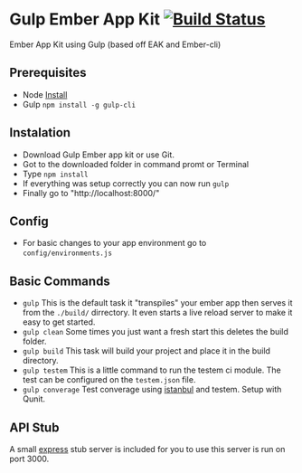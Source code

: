 # Gulp Ember App Kit [![Build Status](https://travis-ci.org/sargentsurg/Gulp-Ember-App-Kit.png?branch=master)](https://travis-ci.org/sargentsurg/Gulp-Ember-App-Kit)

Ember App Kit using Gulp (based off EAK and Ember-cli)

## Prerequisites

- Node [Install](http://nodejs.org/download/)
- Gulp `npm install -g gulp-cli`

## Instalation

- Download Gulp Ember app kit or use Git.
- Got to the downloaded folder in command promt or Terminal
- Type `npm install`
- If everything was setup correctly you can now run `gulp`
- Finally go to "http://localhost:8000/"

## Config
- For basic changes to your app environment go to `config/environments.js`

## Basic Commands
- `gulp` This is the default task it "transpiles" your ember app then serves it from the `./build/` dirrectory. It even starts a live reload server to make it easy to get started.
- `gulp clean` Some times you just want a fresh start this deletes the build folder.
- `gulp build` This task will build your project and place it in the build directory.
- `gulp testem` This is a little command to run the testem ci module. The test can be configured on the `testem.json` file. 
- `gulp converage` Test converage using [istanbul](https://github.com/gotwarlost/istanbul) and testem. Setup with Qunit.

## API Stub
A small [express](http://expressjs.com/4x/api.html) stub server is included for you to use this server is run on port 3000.